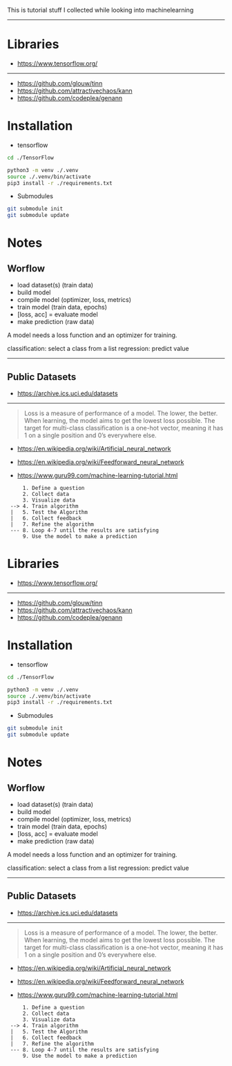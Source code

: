 This is tutorial stuff I collected while looking into machinelearning

----

# Libraries

* https://www.tensorflow.org/

---

 * https://github.com/glouw/tinn
 * https://github.com/attractivechaos/kann
 * https://github.com/codeplea/genann

# Installation

* tensorflow

```bash
cd ./TensorFlow

python3 -m venv ./.venv
source ./.venv/bin/activate
pip3 install -r ./requirements.txt
```

* Submodules

```bash
git submodule init
git submodule update
```

# Notes

## Worflow

- load dataset(s) (train data)
- build  model
- compile model (optimizer, loss, metrics)
- train model (train data, epochs)
- [loss, acc] = evaluate model
- make prediction (raw data)

A model needs a loss function and an optimizer for training.

classification:  select a class from a list
regression: predict value

---

## Public Datasets

 * https://archive.ics.uci.edu/datasets


---

>Loss is a measure of performance of a model. The lower, the better. When learning, the model aims to get the lowest loss possible.
>The target for multi-class classification is a one-hot vector, meaning it has 1 on a single position and 0’s everywhere else.

 * https://en.wikipedia.org/wiki/Artificial_neural_network
 * https://en.wikipedia.org/wiki/Feedforward_neural_network


 * https://www.guru99.com/machine-learning-tutorial.html

```
     1. Define a question
     2. Collect data
     3. Visualize data
 --> 4. Train algorithm
 |   5. Test the Algorithm
 |   6. Collect feedback
 |   7. Refine the algorithm
 --- 8. Loop 4-7 until the results are satisfying
     9. Use the model to make a prediction
```
# Libraries

* https://www.tensorflow.org/

---

 * https://github.com/glouw/tinn
 * https://github.com/attractivechaos/kann
 * https://github.com/codeplea/genann

# Installation

* tensorflow

```bash
cd ./TensorFlow

python3 -m venv ./.venv
source ./.venv/bin/activate
pip3 install -r ./requirements.txt
```

* Submodules

```bash
git submodule init
git submodule update
```

# Notes

## Worflow

- load dataset(s) (train data)
- build  model
- compile model (optimizer, loss, metrics)
- train model (train data, epochs)
- [loss, acc] = evaluate model
- make prediction (raw data)

A model needs a loss function and an optimizer for training.

classification:  select a class from a list
regression: predict value

---

## Public Datasets

 * https://archive.ics.uci.edu/datasets


---

>Loss is a measure of performance of a model. The lower, the better. When learning, the model aims to get the lowest loss possible.
>The target for multi-class classification is a one-hot vector, meaning it has 1 on a single position and 0’s everywhere else.

 * https://en.wikipedia.org/wiki/Artificial_neural_network
 * https://en.wikipedia.org/wiki/Feedforward_neural_network


 * https://www.guru99.com/machine-learning-tutorial.html

```
     1. Define a question
     2. Collect data
     3. Visualize data
 --> 4. Train algorithm
 |   5. Test the Algorithm
 |   6. Collect feedback
 |   7. Refine the algorithm
 --- 8. Loop 4-7 until the results are satisfying
     9. Use the model to make a prediction
```
